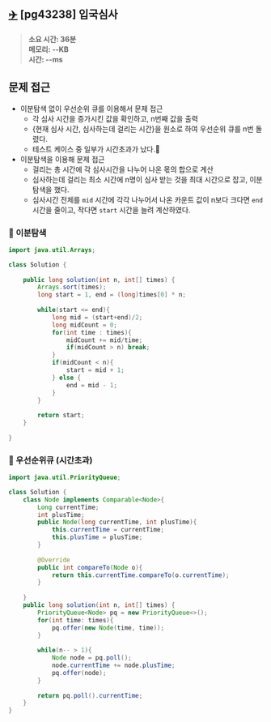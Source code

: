 ## [✈️](https://school.programmers.co.kr/learn/courses/30/lessons/43238) [pg43238] 입국심사

> **소요 시간: 36분<br>
> 메모리: --KB<br>
> 시간: --ms**
## 문제 접근
- 이분탐색 없이 우선순위 큐를 이용해서 문제 접근
	- 각 심사 시간을 증가시킨 값을 확인하고, n번째 값을 출력
	- {현재 심사 시간, 심사하는데 걸리는 시간}을 원소로 하여 우선순위 큐를 n번 돌렸다.
	- 테스트 케이스 중 일부가 시간초과가 났다.🥲
- 이분탐색을 이용해 문제 접근
	- 걸리는 총 시간에 각 심사시간을 나누어 나온 몫의 합으로 계산
	- 심사하는데 걸리는 최소 시간에 n명이 심사 받는 것을 최대 시간으로 잡고, 이분 탐색을 했다.
	- 심사시간 전체를 `mid` 시간에 각각 나누어서 나온 카운트 값이 n보다 크다면 `end` 시간을 줄이고, 작다면 `start` 시간을 늘려 계산하였다. 

### 🍅 이분탐색
```java
import java.util.Arrays;

class Solution {
    
    public long solution(int n, int[] times) {
        Arrays.sort(times);
        long start = 1, end = (long)times[0] * n;
        
        while(start <= end){
            long mid = (start+end)/2;
            long midCount = 0;
            for(int time : times){
                midCount += mid/time;
                if(midCount > n) break;
            }
            if(midCount < n){
                start = mid + 1;
            } else {
                end = mid - 1;
            }
        }
        
        return start;
    }
    
}
```

### 😬 우선순위큐 (시간초과)
``` java
import java.util.PriorityQueue;

class Solution {
    class Node implements Comparable<Node>{
        Long currentTime;
        int plusTime;
        public Node(long currentTime, int plusTime){
            this.currentTime = currentTime;
            this.plusTime = plusTime;
        }
        
        @Override
        public int compareTo(Node o){
            return this.currentTime.compareTo(o.currentTime);
        }
        
    }
    public long solution(int n, int[] times) {
        PriorityQueue<Node> pq = new PriorityQueue<>();
        for(int time: times){
            pq.offer(new Node(time, time));
        }
        
        while(n-- > 1){
            Node node = pq.poll();
            node.currentTime += node.plusTime;
            pq.offer(node);
        }
        
        return pq.poll().currentTime;
    }
}
```
